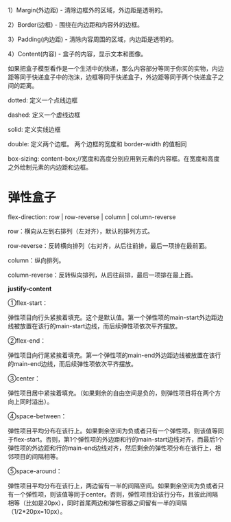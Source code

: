1）Margin(外边距) - 清除边框外的区域，外边距是透明的。

2）Border(边框) - 围绕在内边距和内容外的边框。

3）Padding(内边距) - 清除内容周围的区域，内边距是透明的。

4）Content(内容) - 盒子的内容，显示文本和图像。

如果把盒子模型看作是一个生活中的快递，那么内容部分等同于你买的实物，内边距等同于快递盒子中的泡沫，边框等同于快递盒子，外边距等同于两个快递盒子之间的距离。

dotted: 定义一个点线边框

 

dashed: 定义一个虚线边框

 

solid: 定义实线边框

 

double: 定义两个边框。 两个边框的宽度和 border-width 的值相同

box-sizing: content-box;//宽度和高度分别应用到元素的内容框。在宽度和高度之外绘制元素的内边距和边框。



#  弹性盒子

flex-direction: row | row-reverse | column | column-reverse

row：横向从左到右排列（左对齐），默认的排列方式。

row-reverse：反转横向排列（右对齐，从后往前排，最后一项排在最前面。

column：纵向排列。

column-reverse：反转纵向排列，从后往前排，最后一项排在最上面。





**justify-content** 

①flex-start：

弹性项目向行头紧挨着填充。这个是默认值。第一个弹性项的main-start外边距边线被放置在该行的main-start边线，而后续弹性项依次平齐摆放。

②flex-end：

弹性项目向行尾紧挨着填充。第一个弹性项的main-end外边距边线被放置在该行的main-end边线，而后续弹性项依次平齐摆放。

③center：

弹性项目居中紧挨着填充。（如果剩余的自由空间是负的，则弹性项目将在两个方向上同时溢出）。

④space-between：

弹性项目平均分布在该行上。如果剩余空间为负或者只有一个弹性项，则该值等同于flex-start。否则，第1个弹性项的外边距和行的main-start边线对齐，而最后1个弹性项的外边距和行的main-end边线对齐，然后剩余的弹性项分布在该行上，相邻项目的间隔相等。

⑤space-around：

弹性项目平均分布在该行上，两边留有一半的间隔空间。如果剩余空间为负或者只有一个弹性项，则该值等同于center。否则，弹性项目沿该行分布，且彼此间隔相等（比如是20px），同时首尾两边和弹性容器之间留有一半的间隔（1/2*20px=10px）。